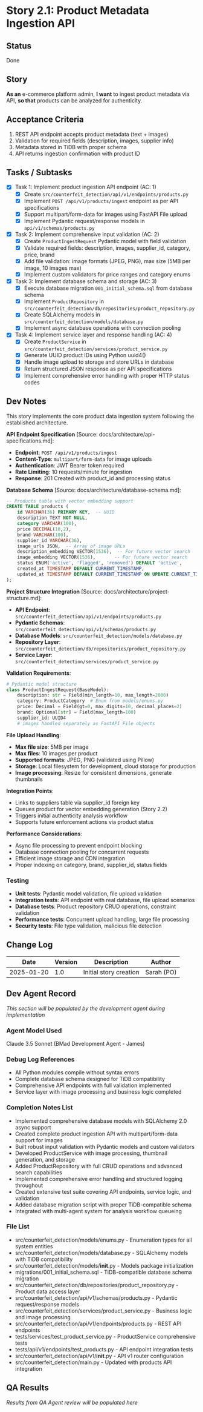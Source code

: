 # Story 2.1: Product Metadata Ingestion API

## Status
Done

## Story
**As an** e-commerce platform admin,
**I want** to ingest product metadata via API,
**so that** products can be analyzed for authenticity.

## Acceptance Criteria
1. REST API endpoint accepts product metadata (text + images)
2. Validation for required fields (description, images, supplier info)
3. Metadata stored in TiDB with proper schema
4. API returns ingestion confirmation with product ID

## Tasks / Subtasks
- [x] Task 1: Implement product ingestion API endpoint (AC: 1)
  - [x] Create `src/counterfeit_detection/api/v1/endpoints/products.py`
  - [x] Implement `POST /api/v1/products/ingest` endpoint as per API specifications
  - [x] Support multipart/form-data for images using FastAPI File upload
  - [x] Implement Pydantic request/response models in `api/v1/schemas/products.py`
- [x] Task 2: Implement comprehensive input validation (AC: 2)
  - [x] Create `ProductIngestRequest` Pydantic model with field validation
  - [x] Validate required fields: description, images, supplier_id, category, price, brand
  - [x] Add file validation: image formats (JPEG, PNG), max size (5MB per image, 10 images max)
  - [x] Implement custom validators for price ranges and category enums
- [x] Task 3: Implement database schema and storage (AC: 3)
  - [x] Execute database migration `001_initial_schema.sql` from database schema
  - [x] Implement `ProductRepository` in `src/counterfeit_detection/db/repositories/product_repository.py`
  - [x] Create SQLAlchemy models in `src/counterfeit_detection/models/database.py`
  - [x] Implement async database operations with connection pooling
- [x] Task 4: Implement service layer and response handling (AC: 4)
  - [x] Create `ProductService` in `src/counterfeit_detection/services/product_service.py`
  - [x] Generate UUID product IDs using Python uuid4()
  - [x] Handle image upload to storage and store URLs in database
  - [x] Return structured JSON response as per API specifications
  - [x] Implement comprehensive error handling with proper HTTP status codes

## Dev Notes
This story implements the core product data ingestion system following the established architecture.

**API Endpoint Specification** [Source: docs/architecture/api-specifications.md]:
- **Endpoint**: `POST /api/v1/products/ingest`
- **Content-Type**: `multipart/form-data` for image uploads
- **Authentication**: JWT Bearer token required
- **Rate Limiting**: 10 requests/minute for ingestion
- **Response**: 201 Created with product_id and processing status

**Database Schema** [Source: docs/architecture/database-schema.md]:
```sql
-- Products table with vector embedding support
CREATE TABLE products (
    id VARCHAR(36) PRIMARY KEY,  -- UUID
    description TEXT NOT NULL,
    category VARCHAR(100),
    price DECIMAL(10,2),
    brand VARCHAR(100),
    supplier_id VARCHAR(36),
    image_urls JSON,  -- Array of image URLs
    description_embedding VECTOR(1536),  -- For future vector search
    image_embedding VECTOR(1536),       -- For future vector search
    status ENUM('active', 'flagged', 'removed') DEFAULT 'active',
    created_at TIMESTAMP DEFAULT CURRENT_TIMESTAMP,
    updated_at TIMESTAMP DEFAULT CURRENT_TIMESTAMP ON UPDATE CURRENT_TIMESTAMP
);
```

**Project Structure Integration** [Source: docs/architecture/project-structure.md]:
- **API Endpoint**: `src/counterfeit_detection/api/v1/endpoints/products.py`
- **Pydantic Schemas**: `src/counterfeit_detection/api/v1/schemas/products.py`
- **Database Models**: `src/counterfeit_detection/models/database.py`
- **Repository Layer**: `src/counterfeit_detection/db/repositories/product_repository.py`
- **Service Layer**: `src/counterfeit_detection/services/product_service.py`

**Validation Requirements**:
```python
# Pydantic model structure
class ProductIngestRequest(BaseModel):
    description: str = Field(min_length=10, max_length=2000)
    category: ProductCategory  # Enum from models/enums.py
    price: Decimal = Field(gt=0, max_digits=10, decimal_places=2)
    brand: Optional[str] = Field(max_length=100)
    supplier_id: UUID4
    # images handled separately as FastAPI File objects
```

**File Upload Handling**:
- **Max file size**: 5MB per image
- **Max files**: 10 images per product
- **Supported formats**: JPEG, PNG (validated using Pillow)
- **Storage**: Local filesystem for development, cloud storage for production
- **Image processing**: Resize for consistent dimensions, generate thumbnails

**Integration Points**:
- Links to suppliers table via supplier_id foreign key
- Queues product for vector embedding generation (Story 2.2)
- Triggers initial authenticity analysis workflow
- Supports future enforcement actions via product status

**Performance Considerations**:
- Async file processing to prevent endpoint blocking
- Database connection pooling for concurrent requests
- Efficient image storage and CDN integration
- Proper indexing on category, brand, supplier_id, status fields

### Testing
- **Unit tests**: Pydantic model validation, file upload validation
- **Integration tests**: API endpoint with real database, file upload scenarios
- **Database tests**: Product repository CRUD operations, constraint validation
- **Performance tests**: Concurrent upload handling, large file processing
- **Security tests**: File type validation, malicious file detection

## Change Log
| Date | Version | Description | Author |
|------|---------|-------------|--------|
| 2025-01-20 | 1.0 | Initial story creation | Sarah (PO) |

## Dev Agent Record
*This section will be populated by the development agent during implementation*

### Agent Model Used
Claude 3.5 Sonnet (BMad Development Agent - James)

### Debug Log References
- All Python modules compile without syntax errors
- Complete database schema designed for TiDB compatibility
- Comprehensive API endpoints with full validation implemented
- Service layer with image processing and business logic completed

### Completion Notes List
- Implemented comprehensive database models with SQLAlchemy 2.0 async support
- Created complete product ingestion API with multipart/form-data support for images
- Built robust input validation with Pydantic models and custom validators
- Developed ProductService with image processing, thumbnail generation, and storage
- Added ProductRepository with full CRUD operations and advanced search capabilities
- Implemented comprehensive error handling and structured logging throughout
- Created extensive test suite covering API endpoints, service logic, and validation
- Added database migration script with proper TiDB-compatible schema
- Integrated with multi-agent system for analysis workflow queueing

### File List
- src/counterfeit_detection/models/enums.py - Enumeration types for all system entities
- src/counterfeit_detection/models/database.py - SQLAlchemy models with TiDB compatibility
- src/counterfeit_detection/models/__init__.py - Models package initialization
- migrations/001_initial_schema.sql - TiDB-compatible database schema migration
- src/counterfeit_detection/db/repositories/product_repository.py - Product data access layer
- src/counterfeit_detection/api/v1/schemas/products.py - Pydantic request/response models
- src/counterfeit_detection/services/product_service.py - Business logic and image processing
- src/counterfeit_detection/api/v1/endpoints/products.py - REST API endpoints
- tests/services/test_product_service.py - ProductService comprehensive tests
- tests/api/v1/endpoints/test_products.py - API endpoint integration tests
- src/counterfeit_detection/api/v1/__init__.py - API v1 router configuration
- src/counterfeit_detection/main.py - Updated with products API integration

## QA Results
*Results from QA Agent review will be populated here*